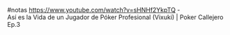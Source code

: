 #notas 
https://www.youtube.com/watch?v=sHNHf2YkpTQ -   
Así es la Vida de un Jugador de Póker Profesional (Vixuki) | Poker Callejero Ep.3

